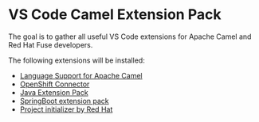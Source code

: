 # VS Code Camel Extension Pack

The goal is to gather all useful VS Code extensions for Apache Camel and Red Hat Fuse developers.

The following extensions will be installed:

* [Language Support for Apache Camel](https://marketplace.visualstudio.com/items?itemName=camel-tooling.vscode-apache-camel)
* [OpenShift Connector](https://marketplace.visualstudio.com/items?itemName=redhat.vscode-openshift-connector)
* [Java Extension Pack](https://marketplace.visualstudio.com/items?itemName=vscjava.vscode-java-pack)
* [SpringBoot extension pack](https://marketplace.visualstudio.com/items?itemName=Pivotal.vscode-boot-dev-pack)
* [Project initializer by Red Hat](https://marketplace.visualstudio.com/items?itemName=redhat.project-initializer)
